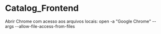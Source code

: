 # Catalog_Frontend
Abrir Chrome com acesso aos arquivos locais:
open -a "Google Chrome" --args --allow-file-access-from-files